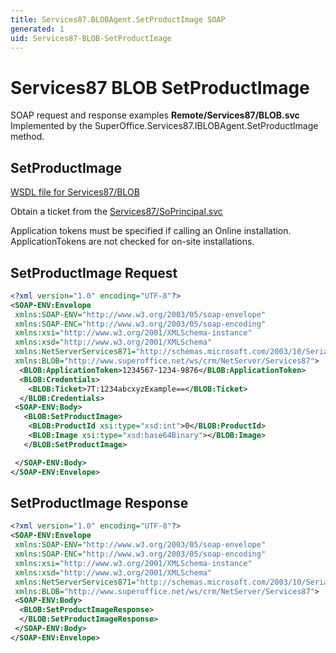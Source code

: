 ```yaml
---
title: Services87.BLOBAgent.SetProductImage SOAP
generated: 1
uid: Services87-BLOB-SetProductImage
---
```


# Services87 BLOB SetProductImage

SOAP request and response examples **Remote/Services87/BLOB.svc**
Implemented by the <see cref="M:SuperOffice.Services87.IBLOBAgent.SetProductImage">SuperOffice.Services87.IBLOBAgent.SetProductImage</see> method.

## SetProductImage

[WSDL file for Services87/BLOB](../Services87-BLOB.md)

Obtain a ticket from the [Services87/SoPrincipal.svc](../SoPrincipal/index.md)

Application tokens must be specified if calling an Online installation. ApplicationTokens are not checked for on-site installations.

## SetProductImage Request

```xml
<?xml version="1.0" encoding="UTF-8"?>
<SOAP-ENV:Envelope
 xmlns:SOAP-ENV="http://www.w3.org/2003/05/soap-envelope"
 xmlns:SOAP-ENC="http://www.w3.org/2003/05/soap-encoding"
 xmlns:xsi="http://www.w3.org/2001/XMLSchema-instance"
 xmlns:xsd="http://www.w3.org/2001/XMLSchema"
 xmlns:NetServerServices871="http://schemas.microsoft.com/2003/10/Serialization/"
 xmlns:BLOB="http://www.superoffice.net/ws/crm/NetServer/Services87">
  <BLOB:ApplicationToken>1234567-1234-9876</BLOB:ApplicationToken>
  <BLOB:Credentials>
    <BLOB:Ticket>7T:1234abcxyzExample==</BLOB:Ticket>
  </BLOB:Credentials>
 <SOAP-ENV:Body>
   <BLOB:SetProductImage>
    <BLOB:ProductId xsi:type="xsd:int">0</BLOB:ProductId>
    <BLOB:Image xsi:type="xsd:base64Binary"></BLOB:Image>
   </BLOB:SetProductImage>

 </SOAP-ENV:Body>
</SOAP-ENV:Envelope>

```

## SetProductImage Response

```xml
<?xml version="1.0" encoding="UTF-8"?>
<SOAP-ENV:Envelope
 xmlns:SOAP-ENV="http://www.w3.org/2003/05/soap-envelope"
 xmlns:SOAP-ENC="http://www.w3.org/2003/05/soap-encoding"
 xmlns:xsi="http://www.w3.org/2001/XMLSchema-instance"
 xmlns:xsd="http://www.w3.org/2001/XMLSchema"
 xmlns:NetServerServices871="http://schemas.microsoft.com/2003/10/Serialization/"
 xmlns:BLOB="http://www.superoffice.net/ws/crm/NetServer/Services87">
 <SOAP-ENV:Body>
  <BLOB:SetProductImageResponse>
  </BLOB:SetProductImageResponse>
 </SOAP-ENV:Body>
</SOAP-ENV:Envelope>

```
